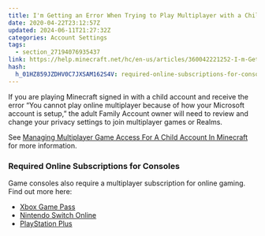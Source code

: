 ```yaml
---
title: I'm Getting an Error When Trying to Play Multiplayer with a Child Account
date: 2020-04-22T23:12:57Z
updated: 2024-06-11T21:27:32Z
categories: Account Settings
tags:
  - section_27194076935437
link: https://help.minecraft.net/hc/en-us/articles/360042221252-I-m-Getting-an-Error-When-Trying-to-Play-Multiplayer-with-a-Child-Account
hash:
  h_01HZ859JZDHV0C7JXSAM162S4V: required-online-subscriptions-for-consoles
---
```


If you are playing Minecraft signed in with a child account and receive the error “You cannot play online multiplayer because of how your Microsoft account is setup,” the adult Family Account owner will need to review and change your privacy settings to join multiplayer games or Realms.

See [Managing Multiplayer Game Access For A Child Account In Minecraft](./Managing-Multiplayer-Game-Access-for-a-Child-Account-in-Minecraft.md) for more information.

### Required Online Subscriptions for Consoles

Game consoles also require a multiplayer subscription for online gaming. Find out more here:

- [Xbox Game Pass](https://www.xbox.com/en-US/xbox-game-pass)
- [Nintendo Switch Online](https://ec.nintendo.com/US/en/membership/)
- [PlayStation Plus](https://www.playstation.com/en-us/ps-plus/)
